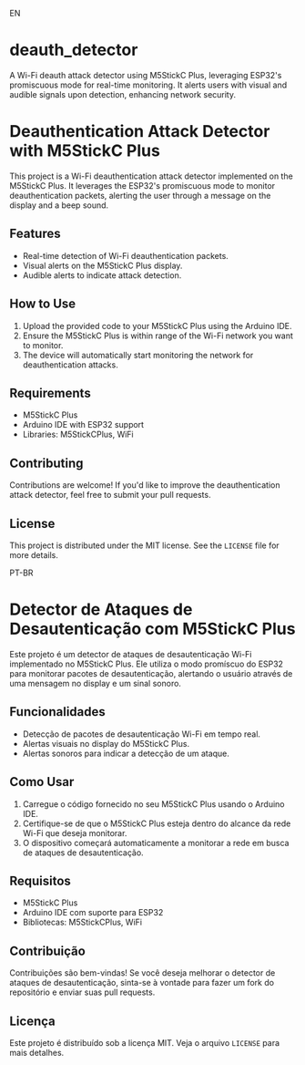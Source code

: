 EN

# deauth_detector
A Wi-Fi deauth attack detector using M5StickC Plus, leveraging ESP32's promiscuous mode for real-time monitoring. It alerts users with visual and audible signals upon detection, enhancing network security.

# Deauthentication Attack Detector with M5StickC Plus

This project is a Wi-Fi deauthentication attack detector implemented on the M5StickC Plus. It leverages the ESP32's promiscuous mode to monitor deauthentication packets, alerting the user through a message on the display and a beep sound.

## Features

- Real-time detection of Wi-Fi deauthentication packets.
- Visual alerts on the M5StickC Plus display.
- Audible alerts to indicate attack detection.

## How to Use

1. Upload the provided code to your M5StickC Plus using the Arduino IDE.
2. Ensure the M5StickC Plus is within range of the Wi-Fi network you want to monitor.
3. The device will automatically start monitoring the network for deauthentication attacks.

## Requirements

- M5StickC Plus
- Arduino IDE with ESP32 support
- Libraries: M5StickCPlus, WiFi

## Contributing

Contributions are welcome! If you'd like to improve the deauthentication attack detector, feel free to submit your pull requests.

## License

This project is distributed under the MIT license. See the `LICENSE` file for more details.

PT-BR

# Detector de Ataques de Desautenticação com M5StickC Plus

Este projeto é um detector de ataques de desautenticação Wi-Fi implementado no M5StickC Plus. Ele utiliza o modo promíscuo do ESP32 para monitorar pacotes de desautenticação, alertando o usuário através de uma mensagem no display e um sinal sonoro.

## Funcionalidades

- Detecção de pacotes de desautenticação Wi-Fi em tempo real.
- Alertas visuais no display do M5StickC Plus.
- Alertas sonoros para indicar a detecção de um ataque.

## Como Usar

1. Carregue o código fornecido no seu M5StickC Plus usando o Arduino IDE.
2. Certifique-se de que o M5StickC Plus esteja dentro do alcance da rede Wi-Fi que deseja monitorar.
3. O dispositivo começará automaticamente a monitorar a rede em busca de ataques de desautenticação.

## Requisitos

- M5StickC Plus
- Arduino IDE com suporte para ESP32
- Bibliotecas: M5StickCPlus, WiFi

## Contribuição

Contribuições são bem-vindas! Se você deseja melhorar o detector de ataques de desautenticação, sinta-se à vontade para fazer um fork do repositório e enviar suas pull requests.

## Licença

Este projeto é distribuído sob a licença MIT. Veja o arquivo `LICENSE` para mais detalhes.

